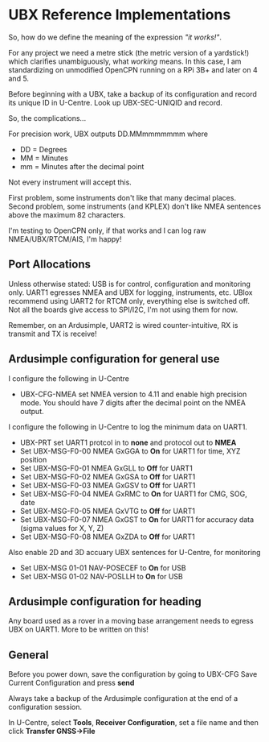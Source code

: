 # UBX Reference Implementations

So, how do we define the meaning of the expression _"it works!"_.

For any project we need a metre stick (the metric version of a yardstick!) which clarifies unambiguously, what _working_ means. In this case, I am standardizing on unmodified OpenCPN running on a RPi 3B+ and later on 4 and 5.

Before beginning with a UBX, take a backup of its configuration and record its unique ID in U-Centre. Look up UBX-SEC-UNIQID and record.

So, the complications...

For precision work, UBX outputs DD.MMmmmmmmm where

* DD = Degrees
* MM = Minutes
* mm = Minutes after the decimal point

Not every instrument will accept this.

First problem, some instruments don't like that many decimal places. Second problem, some instruments (and KPLEX) don't like NMEA sentences above the maximum 82 characters.

I'm testing to OpenCPN only, if that works and I can log raw NMEA/UBX/RTCM/AIS, I'm happy!

## Port Allocations

Unless otherwise stated: USB is for control, configuration and monitoring only. UART1 egresses NMEA and UBX for logging, instruments, etc. UBlox recommend using UART2 for RTCM only, everything else is switched off. Not all the boards give access to SPI/I2C, I'm not using them for now.

Remember, on an Ardusimple, UART2 is wired counter-intuitive, RX is transmit and TX is receive!

## Ardusimple configuration for general use

I configure the following in U-Centre

* UBX-CFG-NMEA set NMEA version to 4.11 and enable high precision mode. You should have 7 digits after the decimal point on the NMEA output.

I configure the following in U-Centre to log the minimum data on UART1.

* UBX-PRT set UART1 protcol in to **none** and protocol out to **NMEA**
* Set UBX-MSG-F0-00 NMEA GxGGA to **On** for UART1 for time, XYZ position
* Set UBX-MSG-F0-01 NMEA GxGLL to **Off** for UART1
* Set UBX-MSG-F0-02 NMEA GxGSA to **Off** for UART1
* Set UBX-MSG-F0-03 NMEA GxGSV to **Off** for UART1
* Set UBX-MSG-F0-04 NMEA GxRMC to **On** for UART1 for CMG, SOG, date
* Set UBX-MSG-F0-05 NMEA GxVTG to **Off** for UART1
* Set UBX-MSG-F0-07 NMEA GxGST to **On** for UART1 for accuracy data (sigma values for X, Y, Z)
* Set UBX-MSG-F0-08 NMEA GxZDA to **Off** for UART1

Also enable 2D and 3D accuary UBX sentences for U-Centre, for monitoring

* Set UBX-MSG 01-01 NAV-POSECEF to **On** for USB
* Set UBX-MSG 01-02 NAV-POSLLH to **On** for USB

## Ardusimple configuration for heading

Any board used as a rover in a moving base arrangement needs to egress UBX on UART1. More to be written on this!

## General

Before you power down, save the configuration by going to UBX-CFG Save Current Configuration and press **send**

Always take a backup of the Ardusimple configuration at the end of a configuration session.

In U-Centre, select **Tools**, **Receiver Configuration**, set a file name and then click **Transfer GNSS->File**
